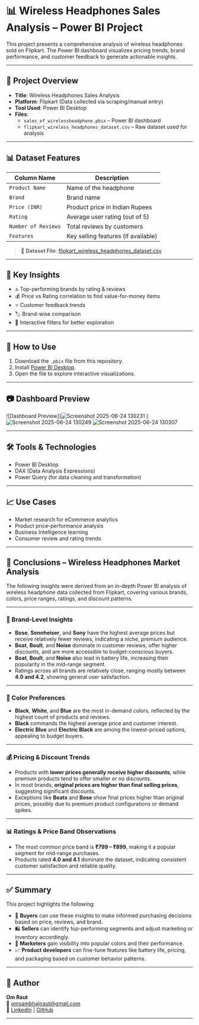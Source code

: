 # 📊 Wireless Headphones Sales Analysis – Power BI Project

This project presents a comprehensive analysis of wireless headphones sold on Flipkart. The Power BI dashboard visualizes pricing trends, brand performance, and customer feedback to generate actionable insights.

---

## 🧾 Project Overview

- **Title**: Wireless Headphones Sales Analysis
- **Platform**: Flipkart (Data collected via scraping/manual entry)
- **Tool Used**: Power BI Desktop
- **Files**:
  - `sales_of_wirelessheadphone.pbix` – Power BI dashboard
  - `flipkart_wireless_headphones_dataset.csv` – Raw dataset used for analysis

---

## 📊 Dataset Features

| Column Name         | Description                                  |
|---------------------|----------------------------------------------|
| `Product Name`      | Name of the headphone                        |
| `Brand`             | Brand name                                   |
| `Price (INR)`       | Product price in Indian Rupees               |
| `Rating`            | Average user rating (out of 5)               |
| `Number of Reviews` | Total reviews by customers                   |
| `Features`          | Key selling features (if available)          |

> 📁 **Dataset File**: [flipkart_wireless_headphones_dataset.csv](https://github.com/omraut31/Wireless-Headphones-Sales-Analysis/blob/main/WirelessHeadphones.csv)

---

## 📌 Key Insights

- 🔝 Top-performing brands by rating & reviews
- 💰 Price vs Rating correlation to find value-for-money items
- ⭐ Customer feedback trends
- 🏷️ Brand-wise comparison
- 🎯 Interactive filters for better exploration

---

## 🚀 How to Use

1. Download the `.pbix` file from this repository.
2. Install [Power BI Desktop](https://powerbi.microsoft.com/desktop/).
3. Open the file to explore interactive visualizations.

---

## 📷 Dashboard Preview

![Dashboard Preview](![Screenshot 2025-06-24 130231](https://github.com/user-attachments/assets/704b1a16-ea02-485f-a1d0-631b00ba4b65)
)
![Screenshot 2025-06-24 130249](https://github.com/user-attachments/assets/e14dd43c-f7a6-44eb-9d80-07edcdb2d83e)
![Screenshot 2025-06-24 130307](https://github.com/user-attachments/assets/08d70004-dbe4-40df-84d9-fbf3097971ac)


---

## 🛠 Tools & Technologies

- Power BI Desktop
- DAX (Data Analysis Expressions)
- Power Query (for data cleaning and transformation)

---

## 📈 Use Cases

- Market research for eCommerce analytics
- Product price-performance analysis
- Business Intelligence learning
- Consumer review and rating trends

---
## 📌 Conclusions – Wireless Headphones Market Analysis

The following insights were derived from an in-depth Power BI analysis of wireless headphone data collected from Flipkart, covering various brands, colors, price ranges, ratings, and discount patterns.

---

### 🔷 Brand-Level Insights

- **Bose**, **Sennheiser**, and **Sony** have the highest average prices but receive relatively fewer reviews, indicating a niche, premium audience.
- **Boat**, **Boult**, and **Noise** dominate in customer reviews, offer higher discounts, and are more accessible to budget-conscious buyers.
- **Boat**, **Boult**, and **Noise** also lead in battery life, increasing their popularity in the mid-range segment.
- Ratings across all brands are relatively close, ranging mostly between **4.0 and 4.2**, showing general user satisfaction.

---

### 🎨 Color Preferences

- **Black**, **White**, and **Blue** are the most in-demand colors, reflected by the highest count of products and reviews.
- **Black** commands the highest average price and customer interest.
- **Electric Blue** and **Electric Black** are among the lowest-priced options, appealing to budget buyers.

---

### 💰 Pricing & Discount Trends

- Products with **lower prices generally receive higher discounts**, while premium products tend to offer smaller or no discounts.
- In most brands, **original prices are higher than final selling prices**, suggesting significant discounts.
- Exceptions like **Beats** and **Bose** show final prices higher than original prices, possibly due to premium product configurations or demand spikes.

---

### 📊 Ratings & Price Band Observations

- The most common price band is **₹799 – ₹899**, making it a popular segment for mid-range purchases.
- Products rated **4.0 and 4.1** dominate the dataset, indicating consistent customer satisfaction and reliable quality.

---

## ✅ Summary

This project highlights the following:

- 🎯 **Buyers** can use these insights to make informed purchasing decisions based on price, reviews, and brand.
- 🛍️ **Sellers** can identify top-performing segments and adjust marketing or inventory accordingly.
- 🎨 **Marketers** gain visibility into popular colors and their performance.
- 📈 **Product developers** can fine-tune features like battery life, pricing, and packaging based on customer behavior patterns.

---

## 👤 Author

**Om Raut**  
📧 omsambhajiraut@gmail.com  
🔗 [LinkedIn](https://www.linkedin.com/in/omraut31/) | [GitHub](https://github.com/omraut31)

---

